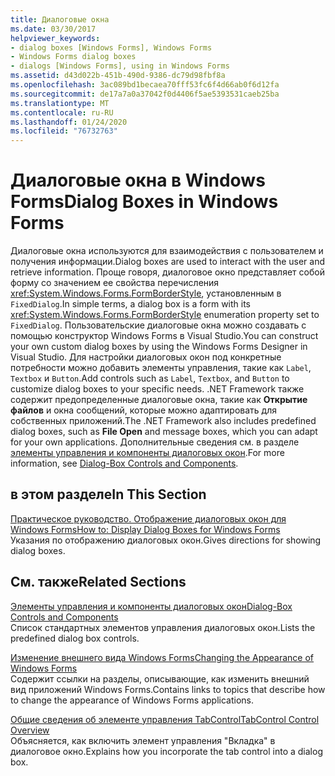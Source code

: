 ```yaml
---
title: Диалоговые окна
ms.date: 03/30/2017
helpviewer_keywords:
- dialog boxes [Windows Forms], Windows Forms
- Windows Forms dialog boxes
- dialogs [Windows Forms], using in Windows Forms
ms.assetid: d43d022b-451b-490d-9386-dc79d98fbf8a
ms.openlocfilehash: 3ac089bd1becaea70fff53fc6f4d66ab0f6d12fa
ms.sourcegitcommit: de17a7a0a37042f0d4406f5ae5393531caeb25ba
ms.translationtype: MT
ms.contentlocale: ru-RU
ms.lasthandoff: 01/24/2020
ms.locfileid: "76732763"
---
```

# <a name="dialog-boxes-in-windows-forms"></a><span data-ttu-id="c838f-102">Диалоговые окна в Windows Forms</span><span class="sxs-lookup"><span data-stu-id="c838f-102">Dialog Boxes in Windows Forms</span></span>
<span data-ttu-id="c838f-103">Диалоговые окна используются для взаимодействия с пользователем и получения информации.</span><span class="sxs-lookup"><span data-stu-id="c838f-103">Dialog boxes are used to interact with the user and retrieve information.</span></span> <span data-ttu-id="c838f-104">Проще говоря, диалоговое окно представляет собой форму со значением ее свойства перечисления <xref:System.Windows.Forms.FormBorderStyle>, установленным в `FixedDialog`.</span><span class="sxs-lookup"><span data-stu-id="c838f-104">In simple terms, a dialog box is a form with its <xref:System.Windows.Forms.FormBorderStyle> enumeration property set to `FixedDialog`.</span></span> <span data-ttu-id="c838f-105">Пользовательские диалоговые окна можно создавать с помощью конструктор Windows Forms в Visual Studio.</span><span class="sxs-lookup"><span data-stu-id="c838f-105">You can construct your own custom dialog boxes by using the Windows Forms Designer in Visual Studio.</span></span> <span data-ttu-id="c838f-106">Для настройки диалоговых окон под конкретные потребности можно добавить элементы управления, такие как `Label`, `Textbox` и `Button`.</span><span class="sxs-lookup"><span data-stu-id="c838f-106">Add controls such as `Label`, `Textbox`, and `Button` to customize dialog boxes to your specific needs.</span></span> <span data-ttu-id="c838f-107">.NET Framework также содержит предопределенные диалоговые окна, такие как **Открытие файлов** и окна сообщений, которые можно адаптировать для собственных приложений.</span><span class="sxs-lookup"><span data-stu-id="c838f-107">The .NET Framework also includes predefined dialog boxes, such as **File Open** and message boxes, which you can adapt for your own applications.</span></span> <span data-ttu-id="c838f-108">Дополнительные сведения см. в разделе [элементы управления и компоненты диалоговых окон](./controls/dialog-box-controls-and-components-windows-forms.md).</span><span class="sxs-lookup"><span data-stu-id="c838f-108">For more information, see [Dialog-Box Controls and Components](./controls/dialog-box-controls-and-components-windows-forms.md).</span></span>  
  
## <a name="in-this-section"></a><span data-ttu-id="c838f-109">в этом разделе</span><span class="sxs-lookup"><span data-stu-id="c838f-109">In This Section</span></span>  
 [<span data-ttu-id="c838f-110">Практическое руководство. Отображение диалоговых окон для Windows Forms</span><span class="sxs-lookup"><span data-stu-id="c838f-110">How to: Display Dialog Boxes for Windows Forms</span></span>](how-to-display-dialog-boxes-for-windows-forms.md)  
 <span data-ttu-id="c838f-111">Указания по отображению диалоговых окон.</span><span class="sxs-lookup"><span data-stu-id="c838f-111">Gives directions for showing dialog boxes.</span></span>  
  
## <a name="related-sections"></a><span data-ttu-id="c838f-112">См. также</span><span class="sxs-lookup"><span data-stu-id="c838f-112">Related Sections</span></span>  
 [<span data-ttu-id="c838f-113">Элементы управления и компоненты диалоговых окон</span><span class="sxs-lookup"><span data-stu-id="c838f-113">Dialog-Box Controls and Components</span></span>](./controls/dialog-box-controls-and-components-windows-forms.md)  
 <span data-ttu-id="c838f-114">Список стандартных элементов управления диалоговых окон.</span><span class="sxs-lookup"><span data-stu-id="c838f-114">Lists the predefined dialog box controls.</span></span>  
  
 [<span data-ttu-id="c838f-115">Изменение внешнего вида Windows Forms</span><span class="sxs-lookup"><span data-stu-id="c838f-115">Changing the Appearance of Windows Forms</span></span>](changing-the-appearance-of-windows-forms.md)  
 <span data-ttu-id="c838f-116">Содержит ссылки на разделы, описывающие, как изменить внешний вид приложений Windows Forms.</span><span class="sxs-lookup"><span data-stu-id="c838f-116">Contains links to topics that describe how to change the appearance of Windows Forms applications.</span></span>  
  
 [<span data-ttu-id="c838f-117">Общие сведения об элементе управления TabControl</span><span class="sxs-lookup"><span data-stu-id="c838f-117">TabControl Control Overview</span></span>](./controls/tabcontrol-control-overview-windows-forms.md)  
 <span data-ttu-id="c838f-118">Объясняется, как включить элемент управления "Вкладка" в диалоговое окно.</span><span class="sxs-lookup"><span data-stu-id="c838f-118">Explains how you incorporate the tab control into a dialog box.</span></span>
